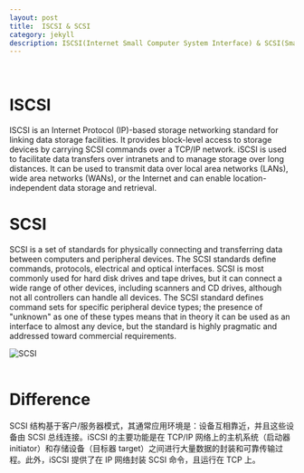```yaml
---
layout: post
title:  ISCSI & SCSI
category: jekyll
description: ISCSI(Internet Small Computer System Interface) & SCSI(Small Computer System Interface).
---
```


<br />

# ISCSI
ISCSI is an Internet Protocol (IP)-based storage networking standard for linking data storage facilities. It provides block-level access to storage devices by carrying SCSI commands over a TCP/IP network. iSCSI is used to facilitate data transfers over intranets and to manage storage over long distances. It can be used to transmit data over local area networks (LANs), wide area networks (WANs), or the Internet and can enable location-independent data storage and retrieval.
<br />


# SCSI
SCSI is a set of standards for physically connecting and transferring data between computers and peripheral devices. The SCSI standards define commands, protocols, electrical and optical interfaces. SCSI is most commonly used for hard disk drives and tape drives, but it can connect a wide range of other devices, including scanners and CD drives, although not all controllers can handle all devices. The SCSI standard defines command sets for specific peripheral device types; the presence of "unknown" as one of these types means that in theory it can be used as an interface to almost any device, but the standard is highly pragmatic and addressed toward commercial requirements.
<br />

![SCSI]({{site.baseurl}}/assets/img/SCSI.png)
<br /><br />

# Difference
SCSI 结构基于客户/服务器模式，其通常应用环境是：设备互相靠近，并且这些设备由 SCSI 总线连接。iSCSI 的主要功能是在 TCP/IP 网络上的主机系统（启动器 initiator）和存储设备（目标器 target）之间进行大量数据的封装和可靠传输过程。此外，iSCSI 提供了在 IP 网络封装 SCSI 命令，且运行在 TCP 上。
